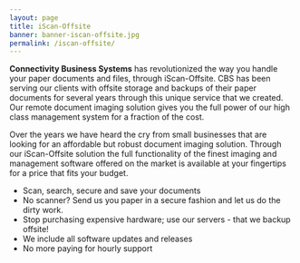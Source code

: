 ```yaml
---
layout: page
title: iScan-Offsite
banner: banner-iscan-offsite.jpg
permalink: /iscan-offsite/
---
```


**Connectivity Business Systems** has revolutionized the way you handle your paper documents and files, through iScan-Offsite. CBS has been serving our clients with offsite storage and backups of their paper documents for several years through this unique service that we created. Our remote document imaging solution gives you the full power of our high class management system for a fraction of the cost.

Over the years we have heard the cry from small businesses that are looking for an affordable but robust document imaging solution. Through our iScan-Offsite solution the full functionality of the finest imaging and management software offered on the market is available at your fingertips for a price that fits your budget.

* Scan, search, secure and save your documents
* No scanner? Send us you paper in a secure fashion and let us do the dirty work.
* Stop purchasing expensive hardware; use our servers - that we backup offsite!
* We include all software updates and releases
* No more paying for hourly support
